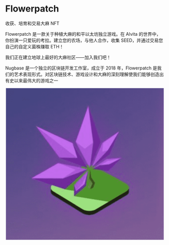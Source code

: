 # Flowerpatch

收获、培育和交易大麻 NFT

Flowerpatch 是一款关于种植大麻的和平以太坊独立游戏。在 Alvita 的世界中，你扮演一只爱玩的考拉。建立您的农场，与他人合作，收集 SEED，并通过交易您自己的自定义菌株赚取 ETH！

我们正在建立地球上最好的大麻社区——加入我们吧！

Nugbase 是一个独立的区块链开发工作室，成立于 2018 年，Flowerpatch 是我们的艺术表现形式。对区块链技术、游戏设计和大麻的深刻理解使我们能够创造出有史以来最伟大的游戏之一

![nft](01.png)

